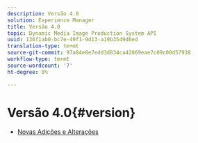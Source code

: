 ```yaml
---
description: Versão 4.0
solution: Experience Manager
title: Versão 4.0
topic: Dynamic Media Image Production System API
uuid: 136f1ab0-bc7e-49f1-9d13-a19b3549d6ed
translation-type: tm+mt
source-git-commit: 97a84e8e7edd3d834ca42069eae7c09c00d57938
workflow-type: tm+mt
source-wordcount: '7'
ht-degree: 0%

---
```



# Versão 4.0{#version}

* [Novas Adições e Alterações](r-4-0-new.md)
